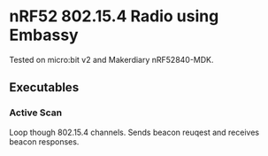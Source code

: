 # nRF52 802.15.4 Radio using Embassy

Tested on micro:bit v2 and Makerdiary nRF52840-MDK.

## Executables

### Active Scan

Loop though 802.15.4 channels. Sends beacon reuqest and receives beacon responses.
